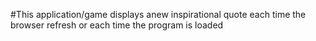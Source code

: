 #This application/game displays anew inspirational quote each time the browser refresh or each time the program is loaded